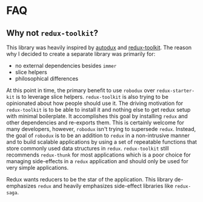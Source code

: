 # FAQ

## Why not `redux-toolkit`?

This library was heavily inspired by
[autodux](https://github.com/ericelliott/autodux) and
[redux-toolkit](https://github.com/redux/redux-toolkit). The reason why I
decided to create a separate library was primarily for:

- no external dependencies besides `immer`
- slice helpers
- philosophical differences

At this point in time, the primary benefit to use `robodux` over
`redux-starter-kit` is to leverage slice helpers. `redux-toolkit` is also trying
to be opinionated about how people should use it. The driving motivation for
`redux-toolkit` is to be able to install it and nothing else to get redux setup
with minimal boilerplate. It accomplishes this goal by installing `redux` and
other dependencies and re-exports them. This is certainly welcome for many
developers, however, `robodux` isn't trying to supersede `redux`. Instead, the
goal of `robodux` is to be an addition to `redux` in a non-intrusive manner and
to build scalable applications by using a set of repeatable functions that store
commonly used data structures in `redux`. `redux-toolkit` still recommends
`redux-thunk` for most applications which is a poor choice for managing
side-effects in a `redux` application and should only be used for very simple
applications.

Redux wants reducers to be the star of the application. This library
de-emphasizes `redux` and heavily emphasizes side-effect libraries like
`redux-saga`.
